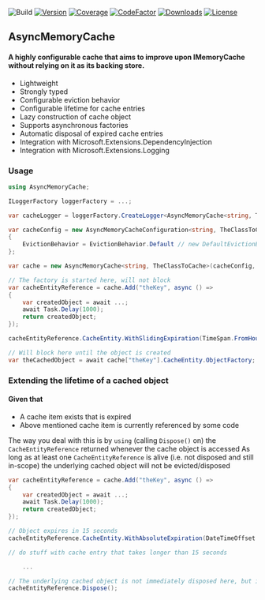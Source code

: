 ![Build](https://img.shields.io/github/actions/workflow/status/calledude/AsyncMemoryCache/build.yml)
[![Version](https://img.shields.io/nuget/v/AsyncMemoryCache)](https://www.nuget.org/packages/AsyncMemoryCache)
[![Coverage](https://codecov.io/gh/calledude/AsyncMemoryCache/graph/badge.svg)](https://codecov.io/gh/calledude/AsyncMemoryCache)
[![CodeFactor](https://img.shields.io/codefactor/grade/github/calledude/AsyncMemoryCache)](https://www.codefactor.io/repository/github/calledude/asyncmemorycache/)
[![Downloads](https://img.shields.io/nuget/dt/AsyncMemoryCache)](https://www.nuget.org/packages/AsyncMemoryCache)
[![License](https://img.shields.io/github/license/calledude/AsyncMemoryCache)](https://github.com/calledude/AsyncMemoryCache/blob/master/LICENSE)

## AsyncMemoryCache
#### A highly configurable cache that aims to improve upon IMemoryCache without relying on it as its backing store.

- Lightweight
- Strongly typed
- Configurable eviction behavior
- Configurable lifetime for cache entries
- Lazy construction of cache object
- Supports asynchronous factories
- Automatic disposal of expired cache entries
- Integration with Microsoft.Extensions.DependencyInjection
- Integration with Microsoft.Extensions.Logging


### Usage
```cs
using AsyncMemoryCache;

ILoggerFactory loggerFactory = ...;

var cacheLogger = loggerFactory.CreateLogger<AsyncMemoryCache<string, TheClassToCache>>();

var cacheConfig = new AsyncMemoryCacheConfiguration<string, TheClassToCache>
{
	EvictionBehavior = EvictionBehavior.Default // new DefaultEvictionBehavior(TimeProvider.System, TimeSpan.FromSeconds(45))
};

var cache = new AsyncMemoryCache<string, TheClassToCache>(cacheConfig, cacheLogger); // Logger is optional

// The factory is started here, will not block
var cacheEntityReference = cache.Add("theKey", async () =>
{
	var createdObject = await ...;
	await Task.Delay(1000);
	return createdObject;
});

cacheEntityReference.CacheEntity.WithSlidingExpiration(TimeSpan.FromHours(12));

// Will block here until the object is created
var theCachedObject = await cache["theKey"].CacheEntity.ObjectFactory;
```

### Extending the lifetime of a cached object
#### Given that
- A cache item exists that is expired
- Above mentioned cache item is currently referenced by some code

The way you deal with this is by `using` (calling `Dispose()` on) the `CacheEntityReference` returned whenever the cache object is accessed
As long as at least one `CacheEntityReference` is alive (i.e. not disposed and still in-scope) the underlying cached object will not be evicted/disposed

```cs
var cacheEntityReference = cache.Add("theKey", async () =>
{
	var createdObject = await ...;
	await Task.Delay(1000);
	return createdObject;
});

// Object expires in 15 seconds
cacheEntityReference.CacheEntity.WithAbsoluteExpiration(DateTimeOffset.UtcNow.AddSeconds(15));

// do stuff with cache entry that takes longer than 15 seconds

	...

// The underlying cached object is not immediately disposed here, but is now eligible for disposal later on by eviction behaviors (if enabled)
cacheEntityReference.Dispose();
```
